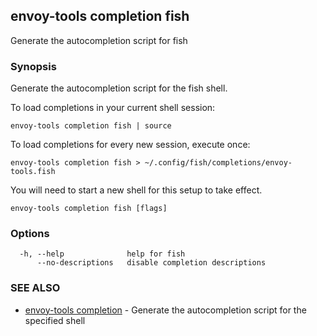 ## envoy-tools completion fish

Generate the autocompletion script for fish

### Synopsis

Generate the autocompletion script for the fish shell.

To load completions in your current shell session:

	envoy-tools completion fish | source

To load completions for every new session, execute once:

	envoy-tools completion fish > ~/.config/fish/completions/envoy-tools.fish

You will need to start a new shell for this setup to take effect.


```
envoy-tools completion fish [flags]
```

### Options

```
  -h, --help              help for fish
      --no-descriptions   disable completion descriptions
```

### SEE ALSO

* [envoy-tools completion](envoy-tools_completion.md)	 - Generate the autocompletion script for the specified shell

